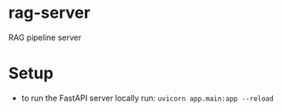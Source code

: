 # rag-server
 RAG pipeline server

 # Setup
 * to run the FastAPI server locally run: `uvicorn app.main:app --reload`
